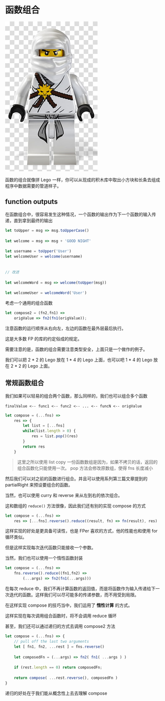 # 函数组合

![](images/Lego.jpg)

函数的组合就像拼 Lego 一样，你可以从现成的积木库中取出小方块和长条去组成程序中数据需要的管道样子。

## function outputs

在函数组合中，很容易发生这种情况，一个函数的输出作为下一个函数的输入传递，直到拿到最终的输出

```js
let toUpper = msg => msg.toUpperCase()

let welcome = msg => msg + 'GOOD NIGHT'

let username = toUpper('User')
let welcomeUser = welcome(username)


// 改进

let welcomeWord = msg => welcome(toUpper(msg))

let welcomeUser = welcomeWord('User')
```

考虑一个通用的组合函数

```js
let compose2 = (fn2,fn1) =>
    origValue => fn2(fn1(origValue));
```

注意函数的运行顺序从右向左，左边的函数在最外层最后执行。

这是大多数 FP 的库的约定俗成的规定。

需要注意的是，函数的组合需要注意类型安全，上面只是一个做作的例子。

我们可以把 2 * 2 的 Lego 放在 1 * 4 的 Lego 上面，也可以吧 1 * 4 的 Lego 放在 2 * 2 的 Lego 上面。

## 常规函数组合

我们如果可以轻易的组合两个函数，那么同样的，我们也可以组合多个函数

`finalValue <-- func1 <-- func2 <-- ... <-- funcN <-- origValue`

```js
let compose = (...fns) =>
    res => {
        let list = [...fns]
        while(list.length > 0) {
            res = list.pop()(res)
        }
        return res
    }
```

> 这里之所以使用 list copy 一份函数数组是因为，如果不拷贝的话，返回的组合函数化只能使用一次。 pop 方法会修改原数组，使得 fns 长度减小

然后我们可以对之前的函数进行组合。并且可以使用系列第三篇文章提到的 partialRight 来预设要组合的函数。

当然，也可以使用 curry 和 reverse 来从左到右的依次组合。

这和数组的 `reduce()` 方法很像，因此我们还有别的实现 compose 的方式

```js
let compose = (...fns) =>
    res => [...fns].reverse().reduce((result, fn) => fn(result), res)
```

这样实现的好处是更具备可读性，也是 FPer 喜欢的方式，他的性能也和使用 for 循环类似。

但是这样实现每次迭代函数只能接收一个参数。

当然，我们也可以使用一个惰性函数封装


```js
let compose = (...fns) =>
    fns.reverse().reduce((fn1,fn2) =>
        (...args) => fn2(fn1(...args)))
```

在每次 reduce 中，我们不再计算函数的返回值，而是将函数作为输入传递给下一次迭代的函数。这样我们可以尽可能多的传递参数，而不用受到局限。

在这样实现 compose 的技巧当中，我们运用了 **惰性计算** 的方式。

这样实现在每次调用组合函数时，将不会调用 reduce 循环

甚至，我们还可以通过递归的方式去调用 compose2 方法

```js
let compose = (...fns) => {
    // pull off the last two arguments
    let [ fn1, fn2, ...rest ] = fns.reverse()

    let composedFn = (...args) => fn2( fn1( ...args ) )

    if (rest.length == 0) return composedFn;

    return compose( ...rest.reverse(), composedFn )
}
```

递归的好处在于我们能从概念性上去去理解 compose